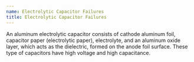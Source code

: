 ```yaml
---
name: Electrolytic Capacitor Failures
title: Electrolytic Capacitor Failures
---
```


An aluminum electrolytic capacitor consists of cathode aluminum foil, capacitor paper (electrolytic paper), electrolyte, and an aluminum oxide layer, which acts as
the dielectric, formed on the anode foil surface. These type of capacitors have high voltage and high capacitance.
